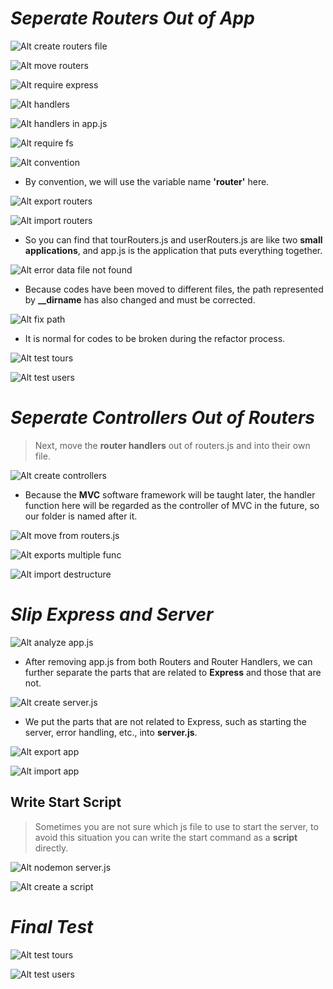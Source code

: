# **_Seperate Routers Out of App_**

![Alt create routers file](pic/bandicam%202022-10-18%2012-04-53-521.jpg)

![Alt move routers](pic/bandicam%202022-10-18%2012-06-37-572.jpg)

![Alt require express](pic/bandicam%202022-10-18%2012-08-53-429.jpg)

![Alt handlers](pic/bandicam%202022-10-18%2012-10-15-422.jpg)

![Alt handlers in app.js](pic/bandicam%202022-10-18%2012-11-52-767.jpg)

![Alt require fs](pic/bandicam%202022-10-18%2012-13-20-205.jpg)

![Alt convention](pic/bandicam%202022-10-18%2012-15-14-930.jpg)

- By convention, we will use the variable name **'router'** here.

![Alt export routers](pic/bandicam%202022-10-18%2012-18-20-754.jpg)

![Alt import routers](pic/bandicam%202022-10-18%2012-20-17-427.jpg)

- So you can find that tourRouters.js and userRouters.js are like two **small applications**, and app.js is the application that puts everything together.

![Alt error data file not found](pic/bandicam%202022-10-18%2012-21-46-374.jpg)

- Because codes have been moved to different files, the path represented by **\_\_dirname** has also changed and must be corrected.

![Alt fix path](pic/bandicam%202022-10-18%2012-24-03-060.jpg)

- It is normal for codes to be broken during the refactor process.

![Alt test tours](pic/bandicam%202022-10-18%2012-27-15-920.jpg)

![Alt test users](pic/bandicam%202022-10-18%2012-27-50-803.jpg)

# **_Seperate Controllers Out of Routers_**

> Next, move the **router handlers** out of routers.js and into their own file.

![Alt create controllers](pic/bandicam%202022-10-18%2012-29-39-841.jpg)

- Because the **MVC** software framework will be taught later, the handler function here will be regarded as the controller of MVC in the future, so our folder is named after it.

![Alt move from routers.js](pic/bandicam%202022-10-18%2012-31-30-727.jpg)

![Alt exports multiple func](pic/bandicam%202022-10-18%2012-34-48-654.jpg)

![Alt import destructure](pic/bandicam%202022-10-18%2012-44-02-565.jpg)

# **_Slip Express and Server_**

![Alt analyze app.js](pic/bandicam%202022-10-18%2012-46-33-897.jpg)

- After removing app.js from both Routers and Router Handlers, we can further separate the parts that are related to **Express** and those that are not.

![Alt create server.js](pic/bandicam%202022-10-18%2012-47-39-868.jpg)

- We put the parts that are not related to Express, such as starting the server, error handling, etc., into **server.js**.

![Alt export app](pic/bandicam%202022-10-18%2012-48-23-335.jpg)

![Alt import app](pic/bandicam%202022-10-18%2012-49-25-051.jpg)

## **Write Start Script**

> Sometimes you are not sure which js file to use to start the server, to avoid this situation you can write the start command as a **script** directly.

![Alt nodemon server.js](pic/bandicam%202022-10-18%2012-50-46-034.jpg)

![Alt create a script](pic/bandicam%202022-10-18%2012-52-58-718.jpg)

# **_Final Test_**

![Alt test tours](pic/bandicam%202022-10-18%2012-53-41-191.jpg)

![Alt test users](pic/bandicam%202022-10-18%2012-54-08-406.jpg)
